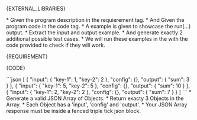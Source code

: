 {EXTERNAL_LIBRARIES}

<rules>
* Given the program description in the requierement tag.
* And Given the program code in the code tag.
* A example is given to showcase the run(...) output.
* Extract the input and output example.
* And generate exactly 2 additional possible test cases.
* We will run these examples in the with the code provided to check if they will work.
</rules>

{REQUIREMENT}

{CODE}

<example>
```json
[
    { "input": { "key-1": 1, "key-2": 2 }, "config": {}, "output": { "sum": 3 } },
    { "input": { "key-1": 5, "key-2": 5 }, "config": {}, "output": { "sum": 10 } },
    { "input": { "key-1": 2, "key-2": 2 }, "config": {}, "output": { "sum": 7 } }
]
```
</example>

<formatting>
* Generate a valid JSON Array of Objects.
* Return exacty 3 Objects in the Array.
* Each Object has a 'input', 'config' and 'output'.
* Your JSON Array response must be inside a fenced triple tick json block.
</formating>